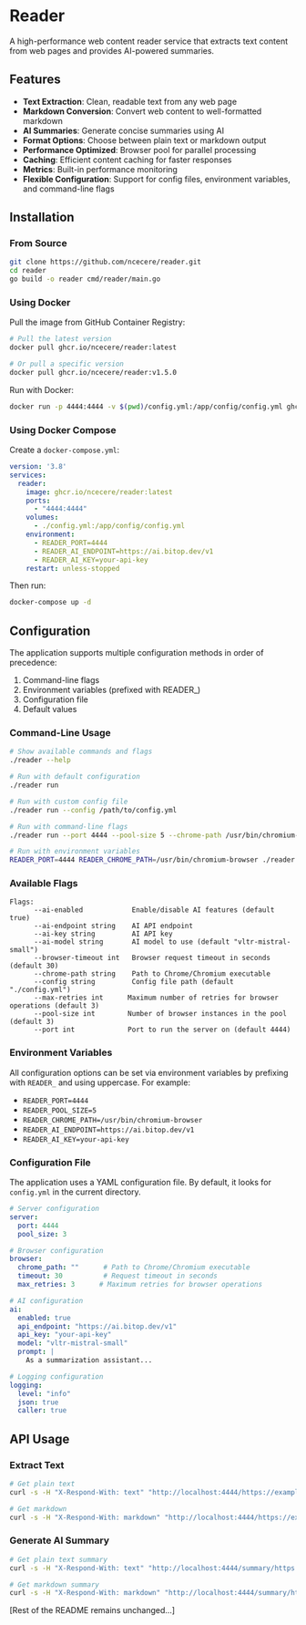 # Reader

A high-performance web content reader service that extracts text content from web pages and provides AI-powered summaries.

## Features

- **Text Extraction**: Clean, readable text from any web page
- **Markdown Conversion**: Convert web content to well-formatted markdown
- **AI Summaries**: Generate concise summaries using AI
- **Format Options**: Choose between plain text or markdown output
- **Performance Optimized**: Browser pool for parallel processing
- **Caching**: Efficient content caching for faster responses
- **Metrics**: Built-in performance monitoring
- **Flexible Configuration**: Support for config files, environment variables, and command-line flags

## Installation

### From Source

```bash
git clone https://github.com/ncecere/reader.git
cd reader
go build -o reader cmd/reader/main.go
```

### Using Docker

Pull the image from GitHub Container Registry:

```bash
# Pull the latest version
docker pull ghcr.io/ncecere/reader:latest

# Or pull a specific version
docker pull ghcr.io/ncecere/reader:v1.5.0
```

Run with Docker:

```bash
docker run -p 4444:4444 -v $(pwd)/config.yml:/app/config/config.yml ghcr.io/ncecere/reader:latest
```

### Using Docker Compose

Create a `docker-compose.yml`:

```yaml
version: '3.8'
services:
  reader:
    image: ghcr.io/ncecere/reader:latest
    ports:
      - "4444:4444"
    volumes:
      - ./config.yml:/app/config/config.yml
    environment:
      - READER_PORT=4444
      - READER_AI_ENDPOINT=https://ai.bitop.dev/v1
      - READER_AI_KEY=your-api-key
    restart: unless-stopped
```

Then run:

```bash
docker-compose up -d
```

## Configuration

The application supports multiple configuration methods in order of precedence:
1. Command-line flags
2. Environment variables (prefixed with READER_)
3. Configuration file
4. Default values

### Command-Line Usage

```bash
# Show available commands and flags
./reader --help

# Run with default configuration
./reader run

# Run with custom config file
./reader run --config /path/to/config.yml

# Run with command-line flags
./reader run --port 4444 --pool-size 5 --chrome-path /usr/bin/chromium-browser

# Run with environment variables
READER_PORT=4444 READER_CHROME_PATH=/usr/bin/chromium-browser ./reader run
```

### Available Flags

```
Flags:
      --ai-enabled            Enable/disable AI features (default true)
      --ai-endpoint string    AI API endpoint
      --ai-key string         AI API key
      --ai-model string       AI model to use (default "vltr-mistral-small")
      --browser-timeout int   Browser request timeout in seconds (default 30)
      --chrome-path string    Path to Chrome/Chromium executable
      --config string         Config file path (default "./config.yml")
      --max-retries int      Maximum number of retries for browser operations (default 3)
      --pool-size int        Number of browser instances in the pool (default 3)
      --port int             Port to run the server on (default 4444)
```

### Environment Variables

All configuration options can be set via environment variables by prefixing with `READER_` and using uppercase. For example:
- `READER_PORT=4444`
- `READER_POOL_SIZE=5`
- `READER_CHROME_PATH=/usr/bin/chromium-browser`
- `READER_AI_ENDPOINT=https://ai.bitop.dev/v1`
- `READER_AI_KEY=your-api-key`

### Configuration File

The application uses a YAML configuration file. By default, it looks for `config.yml` in the current directory.

```yaml
# Server configuration
server:
  port: 4444
  pool_size: 3

# Browser configuration
browser:
  chrome_path: ""      # Path to Chrome/Chromium executable
  timeout: 30          # Request timeout in seconds
  max_retries: 3      # Maximum retries for browser operations

# AI configuration
ai:
  enabled: true
  api_endpoint: "https://ai.bitop.dev/v1"
  api_key: "your-api-key"
  model: "vltr-mistral-small"
  prompt: |
    As a summarization assistant...

# Logging configuration
logging:
  level: "info"
  json: true
  caller: true
```

## API Usage

### Extract Text

```bash
# Get plain text
curl -s -H "X-Respond-With: text" "http://localhost:4444/https://example.com"

# Get markdown
curl -s -H "X-Respond-With: markdown" "http://localhost:4444/https://example.com"
```

### Generate AI Summary

```bash
# Get plain text summary
curl -s -H "X-Respond-With: text" "http://localhost:4444/summary/https://example.com"

# Get markdown summary
curl -s -H "X-Respond-With: markdown" "http://localhost:4444/summary/https://example.com"
```

[Rest of the README remains unchanged...]

